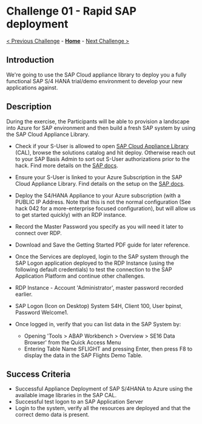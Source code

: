 # Challenge 01 - Rapid SAP deployment

[< Previous Challenge](./Challenge-00.md) - **[Home](../README.md)** - [Next Challenge >](./Challenge-02.md)

## Introduction

We're going to use the SAP Cloud appliance library to deploy you a fully functional SAP S/4 HANA trial/demo environment to develop your new applications against. 

## Description

During the exercise, the Participants will be able to provision a landscape into Azure for SAP environment and then build a fresh SAP system by using the SAP Cloud Appliance Library. 

- Check if your S-User is allowed to open [SAP Cloud Appliance Library](https://cal.sap.com/) (CAL), browse the solutions catalog and hit deploy. Otherwise reach out to your SAP Basis Admin to sort out S-User authorizations prior to the hack. Find more details on the [SAP docs](https://calstatic.hana.ondemand.com/res/docEN/46948f72469c42c88e1735fcb7aea529.html).
- Ensure your S-User is linked to your Azure Subscription in the SAP Cloud Appliance Library. Find details on the setup on the [SAP docs](https://calstatic.hana.ondemand.com/res/docEN/042bb15ad2324c3c9b7974dbde389640.html). 
- Deploy the S4/HANA Appliance to your Azure subscription (with a PUBLIC IP Address. Note that this is not the normal configuration (See hack 042 for a more-enterprise focused configuration), but will allow us to get started quickly) with an RDP instance.
- Record the Master Password you specify as you will need it later to connect over RDP. 
- Download and Save the Getting Started PDF guide for later reference.

- Once the Services are deployed, login to the SAP system through the SAP Logon application deployed to the RDP Instance (using the following default credentials) to test the connection to the SAP Application Platform and continue other challenges.
- RDP Instance - Account 'Administrator', master password recorded earlier.
- SAP Logon (Icon on Desktop) System S4H, Client 100, User bpinst, Password Welcome1.

- Once logged in, verify that you can list data in the SAP System by:
   - Opening 'Tools > ABAP Workbench > Overview > SE16 Data Browser' from the Quick Access Menu
   - Entering Table Name SFLIGHT and pressing Enter, then press F8 to display the data in the SAP Flights Demo Table.
 
## Success Criteria

- Successful Appliance Deployment of SAP S/4HANA to Azure using the available image libraries in the SAP CAL.
- Successful test logon to an SAP Application Server
- Login to the system, verify all the resources are deployed and that the correct demo data is present.
